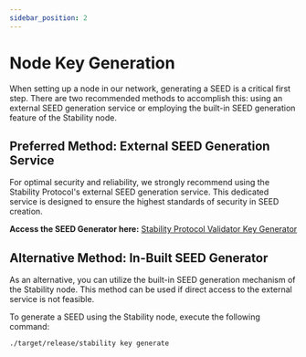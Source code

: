```yaml
---
sidebar_position: 2
---
```


# Node Key Generation

When setting up a node in our network, generating a SEED is a critical first step. There are two recommended methods to accomplish this: using an external SEED generation service or employing the built-in SEED generation feature of the Stability node.

## Preferred Method: External SEED Generation Service

For optimal security and reliability, we strongly recommend using the Stability Protocol's external SEED generation service. This dedicated service is designed to ensure the highest standards of security in SEED creation.

**Access the SEED Generator here:**
[Stability Protocol Validator Key Generator](https://stabilityprotocol.github.io/validator-key-generator/)

## Alternative Method: In-Built SEED Generator

As an alternative, you can utilize the built-in SEED generation mechanism of the Stability node. This method can be used if direct access to the external service is not feasible.

To generate a SEED using the Stability node, execute the following command:

```shell
./target/release/stability key generate
```
